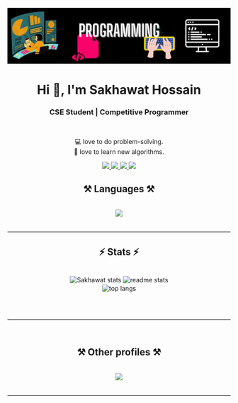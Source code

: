 ![Competitive Programmer](https://github.com/Sakhawat-Hosain/Sakhawat-Hosain/blob/main/232446433-d5540fa2-fe28-4bb8-b929-cdb51fe61336.gif)

<h1 align="center"> Hi 👋, I'm Sakhawat Hossain </h1>

<h3 align="center"> CSE Student | Competitive Programmer </h3>

<br/>

<div align="center">
 
 💻 love to do problem-solving. </br>
 📝 love to learn new algorithms.

 </div>


<div align="center"> 
  <a href="mailto:mdsakhawathossain17@gmail.com">
    <img src="https://img.shields.io/badge/Gmail-333333?style=for-the-badge&logo=gmail&logoColor=red" />
  </a>
  <a href="#" target="_blank">
    <img src="https://img.shields.io/badge/LinkedIn-0077B5?style=for-the-badge&logo=linkedin&logoColor=white" target="_blank" />
  </a>
   <a href="https://www.facebook.com/mdsakhawat.hossain.12720/" target="_blank">
    <img src="https://img.shields.io/badge/Facebook-1877F2?style=for-the-badge&logo=facebook&logoColor=white" target="_blank" />
  </a>
  <a href="#" target="_blank">
     <img src="https://img.shields.io/badge/Portfolio-FF5722?style=for-the-badge&logo=todoist&logoColor=white" target="_blank" /> <!-- sqlite, safari, google-chrome are other good icon options -->
  </a>
</div>

<h2 align="center">⚒️ Languages ⚒️</h2>
<br/>
<div align="center">
    <img src="https://skillicons.dev/icons?i=c,cpp,java,html,mysql,php,github,git" />
</div>

<br/>
<hr/>


<h2 align="center">⚡ Stats ⚡</h2>
<br>
<div align=center>
  <img width=390 src="https://github-readme-streak-stats-salesp07.vercel.app/?user=Sakhawat-Hosain&count_private=true&theme=react&border_radius=10" alt="Sakhawat stats"/>
  <img width=390 src="https://github-readme-stats-salesp07.vercel.app/api?username=Sakhawat-Hosain&count_private=true&show_icons=true&theme=react&rank_icon=github&border_radius=10" alt="readme stats" />
  <br/>
  <img width=390 align="center" src="https://github-readme-stats-salesp07.vercel.app/api/top-langs/?username=Sakhawat-Hosain&hide=HTML&langs_count=8&layout=compact&theme=react&border_radius=10&size_weight=0.5&count_weight=0.5&exclude_repo=github-readme-stats" alt="top langs" />
</div>

<br/><br/>
<hr/>
<br/>


<h2 align="center">⚒️ Other profiles ⚒️</h2>
<br/>
<div align="center">
    <img src="https://skillicons.dev/icons?i=c,cpp,java,html,mysql,php,github,git" />
</div>

<br/>
<hr/>

